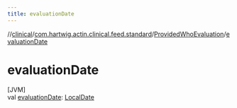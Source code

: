 ```yaml
---
title: evaluationDate
---
```

//[clinical](../../../index.html)/[com.hartwig.actin.clinical.feed.standard](../index.html)/[ProvidedWhoEvaluation](index.html)/[evaluationDate](evaluation-date.html)



# evaluationDate



[JVM]\
val [evaluationDate](evaluation-date.html): [LocalDate](https://docs.oracle.com/javase/8/docs/api/java/time/LocalDate.html)




